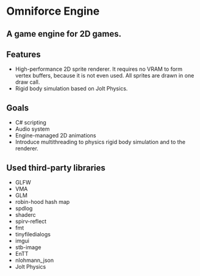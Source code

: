 # Omniforce Engine
## A game engine for 2D games.

## Features
* High-performance 2D sprite renderer. It requires no VRAM to form vertex buffers, because it is not even used. All sprites are drawn in one draw call.
* Rigid body simulation based on Jolt Physics.


## Goals
* C# scripting
* Audio system
* Engine-managed 2D animations
* Introduce multithreading to physics rigid body simulation and to the renderer.

## Used third-party libraries
* GLFW
* VMA
* GLM
* robin-hood hash map
* spdlog
* shaderc
* spirv-reflect
* fmt
* tinyfiledialogs
* imgui
* stb-image
* EnTT
* nlohmann_json
* Jolt Physics